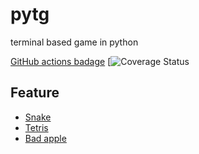 # pytg
terminal based game in python

[GitHub actions badage]()
[![Coverage Status]()

## Feature
- [Snake]()
- [Tetris]()
- [Bad apple]()
